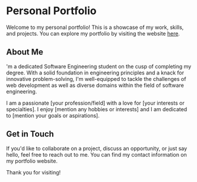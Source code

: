 # Personal Portfolio

Welcome to my personal portfolio! This is a showcase of my work, skills, and projects. You can explore my portfolio by visiting the website [here](https://mauricioxavier.netlify.app).

## About Me

'm a dedicated Software Engineering student on the cusp of completing my degree. With a solid foundation in engineering principles and a knack for innovative problem-solving, I'm well-equipped to tackle the challenges of web development as well as diverse domains within the field of software engineering.

I am a passionate [your profession/field] with a love for [your interests or specialties]. I enjoy [mention any hobbies or interests] and I am dedicated to [mention your goals or aspirations].

## Get in Touch

If you'd like to collaborate on a project, discuss an opportunity, or just say hello, feel free to reach out to me. You can find my contact information on my portfolio website.

Thank you for visiting!
